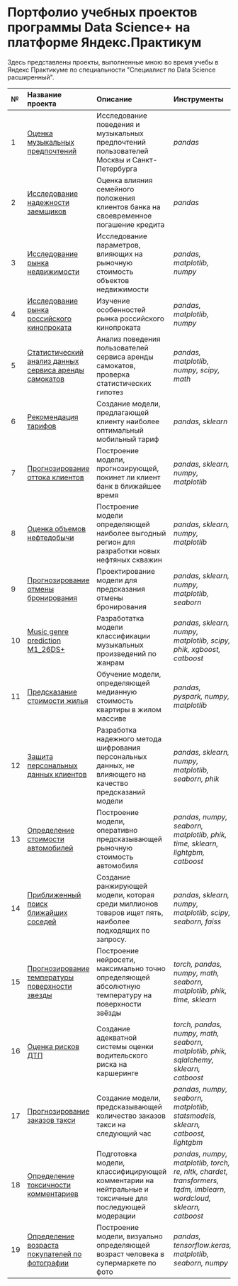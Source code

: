 # Портфолио учебных проектов программы Data Science+ на платформе Яндекс.Практикум 

Здесь представлены проекты, выполненные мною во время учебы в Яндекс Практикуме по специальности "Специалист по Data Science расширенный".

| № | Название проекта | Описание | Инструменты| 
|:-------------------|:---------------------- | :---------------------- | :---------------------- |
|1| [Оценка музыкальных предпочтений](01_EDA_value_music_references) | Исследование поведения и музыкальных предпочтений пользователей Москвы и Санкт-Петербурга |*pandas* |
|2| [Исследование надежности заемщиков](02_EDA_bank_borrowers) | Оценка влияния семейного положения клиентов банка на своевременное погашение кредита |*pandas* |
|3| [Исследование рынка недвижимости](03_EDA_real_estate) | Исследование параметров, влияющих на рыночную стоимость объектов недвижимости |*pandas, matplotlib, numpy* |
|4| [Исследование рынка российского кинопроката](04_EDA_film_distribution) | Изучение особенностей рынка российского кинопроката |*pandas, matplotlib, numpy* |
|5| [Статистический анализ данных сервиса аренды самокатов](05_SDA_scooter_rental_service) | Анализ поведения пользователей сервиса аренды самокатов, проверка статистических гипотез | *pandas, matplotlib, numpy, scipy, math* |
|6| [Рекомендация тарифов](06_ML_tariff_recommendation) | Создание модели, предлагающей клиенту наиболее оптимальный мобильный тариф | *pandas, sklearn* |
|7| [Прогнозирование оттока клиентов](07_ML_customer_churn_forecasting) | Построение модели, прогнозирующей, покинет ли клиент банк в ближайшее время | *pandas, sklearn, numpy, matplotlib* |
|8| [Оценка объемов нефтедобычи](08_ML_well_location_selection) | Построение модели определяющей наиболее выгодный регион для разработки новых нефтяных скважин | *pandas, sklearn, numpy, matplotlib* |
|9| [Прогнозирование отмены бронирования](09_ML_booking_cancellations_predicting) | Проектирование модели для предсказания отмены бронирования | *pandas, sklearn, numpy, matplotlib, seaborn* |
|10| [Music genre prediction M1_26DS+](10_ML_Masterskaya_26DS_music_classification) |Разработатка модели классификации музыкальных произведений по жанрам| *pandas, sklearn, numpy, matplotlib, scipy, phik, xgboost, catboost* |
|11| [Предсказание стоимости жилья](11_ML_home_value_predicting_SPARK) | Обучение модели, определяющей медианную стоимость квартиры в жилом массиве| *pandas, pyspark, numpy, matplotlib* |
|12| [Защита персональных данных клиентов](12_ML_protection_personal_information) | Разработка надежного метода шифрования персональных данных, не влияющего на качество предсказаний модели | *pandas, sklearn, numpy, matplotlib, seaborn, phik* |
|13| [Определение стоимости автомобилей](13_ML_cars_value_determination) | Построение модели, оперативно предсказывающей рыночную стоимость автомобиля | *pandas, numpy, seaborn, matplotlib, phik, time, sklearn, lightgbm, catboost* |
|14| [Приближенный поиск ближайших соседей](14_ML_Masterskaya_match_Faiss) | Создание ранжирующей модели, которая среди миллионов товаров ищет пять, наиболее подходящих по запросу. | *pandas, sklearn, numpy, matplotlib, scipy, seaborn, faiss* |
|15| [Прогнозирование температуры поверхности звезды](15_ML_NN_star_temperature_predicting) | Построение нейросети, максимально точно определяющей абсолютную температуру на поверхности звёзды | *torch, pandas, numpy, math, seaborn, matplotlib, phik, time, sklearn* |
|16| [Оценка рисков ДТП](16_ML_SQL_accident_risk_predicting) | Создание адекватной системы оценки водительского риска на каршеринге| *torch, pandas, numpy, math, seaborn, matplotlib, phik, sqlalchemy, sklearn, catboost* |
|17| [Прогнозирование заказов такси](17_ML_TSF_taxi_order_forecasting) | Создание модели, предсказывающей количество заказов такси на следующий час | *pandas, numpy, seaborn, matplotlib, statsmodels, sklearn, catboost, lightgbm* |
|18| [Определение токсичности комментариев](18_ML_NLP_comment_classification) | Подготовка модели, классифицирующей комментарии на нейтральные и токсичные для последующей модерации | *pandas, numpy, matplotlib, torch, re, nltk, chardet, transformers, tqdm, imblearn, wordcloud, sklearn, catboost* |
|19| [Определение возраста покупателей по фотографии](19_ML_CV_age_buyers_determinig) | Построение модели, визуально определяющей возраст человека в супермаркете  по фото | *pandas, tensorflow.keras, matplotlib, seaborn, numpy* |

